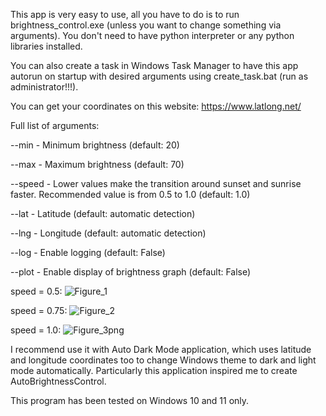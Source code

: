 This app is very easy to use, all you have to do is to run brightness_control.exe (unless you want to change something via arguments). You don't need to have python interpreter or any python libraries installed.

You can also create a task in Windows Task Manager to have this app autorun on startup with desired arguments using create_task.bat (run as administrator!!!).

You can get your coordinates on this website: https://www.latlong.net/

Full list of arguments:

--min - Minimum brightness (default: 20)

--max - Maximum brightness (default: 70)

--speed - Lower values make the transition around sunset and sunrise faster. Recommended value is from 0.5 to 1.0 (default: 1.0)

--lat - Latitude (default: automatic detection)

--lng - Longitude (default: automatic detection)

--log - Enable logging (default: False)

--plot - Enable display of brightness graph (default: False)

speed = 0.5:
![Figure_1](https://github.com/user-attachments/assets/c3da827e-1e55-49d7-bb40-860e07eec6a0)

speed = 0.75:
![Figure_2](https://github.com/user-attachments/assets/302d8ff7-279f-4a75-92ae-141448b50aa6)

speed = 1.0:
![Figure_3png](https://github.com/user-attachments/assets/a74f5940-0927-4287-97be-d011ca277eae)

I recommend use it with Auto Dark Mode application, which uses latitude and longitude coordinates too to change Windows theme to dark and light mode automatically. Particularly this application inspired me to create AutoBrightnessControl.

This program has been tested on Windows 10 and 11 only.
